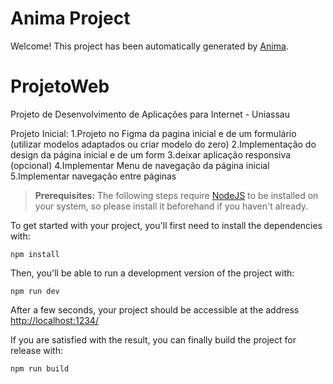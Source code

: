 # Anima Project

Welcome! This project has been automatically generated by [Anima](https://animaapp.com/).


# ProjetoWeb
Projeto de Desenvolvimento de Aplicações para Internet - Uniassau

Projeto Inicial:
1.Projeto no Figma da pagina inicial e de um formulário (utilizar modelos adaptados ou criar modelo do zero) 
2.Implementação do design da página inicial e de um form
3.deixar aplicação responsiva (opcional)
4.Implementar Menu de navegação da página inicial
5.Implementar navegação entre páginas


> **Prerequisites:**
> The following steps require [NodeJS](https://nodejs.org/en/) to be installed on your system, so please
> install it beforehand if you haven't already.

To get started with your project, you'll first need to install the dependencies with:

```
npm install
```

Then, you'll be able to run a development version of the project with:

```
npm run dev
```

After a few seconds, your project should be accessible at the address
[http://localhost:1234/](http://localhost:1234/)


If you are satisfied with the result, you can finally build the project for release with:

```
npm run build
```
